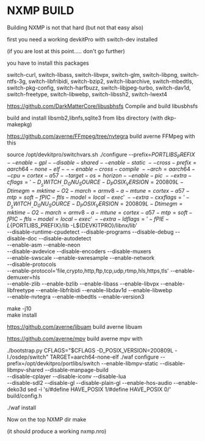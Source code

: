 # NXMP BUILD 

Building NXMP is not that hard (but not that easy also)

first you need a working devkitPro with switch-dev installed

(if you are lost at this point..... don't go further)

you have to install this packages

switch-curl, switch-libass, switch-libvpx, switch-glm, switch-libpng, switch-ntfs-3g, switch-libfribidi, switch-bzip2, switch-libarchive, switch-mbedtls, switch-pkg-config, switch-harfbuzz, switch-libjpeg-turbo, switch-dav1d, switch-freetype, switch-libwebp, switch-libssh2, switch-lwext4


https://github.com/DarkMatterCore/libusbhsfs
Compile and build libusbhsfs


build and install libsmb2,libnfs,sqlite3 from libs directory (with dkp-makepkg)

https://github.com/averne/FFmpeg/tree/nvtegra
build averne FFMpeg with this


source /opt/devkitpro/switchvars.sh
./configure --prefix=$PORTLIBS_PREFIX --enable-gpl --disable-shared --enable-static \
    --cross-prefix=aarch64-none-elf- --enable-cross-compile \
    --arch=aarch64 --cpu=cortex-a57 --target-os=horizon --enable-pic \
    --extra-cflags='-D__SWITCH__ -D_GNU_SOURCE -D_POSIX_VERSION=200809L -Dtimegm=mktime -O2 -march=armv8-a -mtune=cortex-a57 -mtp=soft -fPIC -ftls-model=local-exec' \
    --extra-cxxflags='-D__SWITCH__ -D_GNU_SOURCE -D_POSIX_VERSION=200809L -Dtimegm=mktime -O2 -march=armv8-a -mtune=cortex-a57 -mtp=soft -fPIC -ftls-model=local-exec' \
    --extra-ldflags='-fPIE -L${PORTLIBS_PREFIX}/lib -L${DEVKITPRO}/libnx/lib' \
    --disable-runtime-cpudetect --disable-programs --disable-debug --disable-doc --disable-autodetect \
    --enable-asm --enable-neon \
    --disable-avdevice --disable-encoders --disable-muxers \
    --enable-swscale --enable-swresample --enable-network  \
    --disable-protocols \
    --enable-protocol='file,crypto,http,ftp,tcp,udp,rtmp,hls,https,tls' --enable-demuxer=hls \
    --enable-zlib --enable-bzlib --enable-libass --enable-libvpx --enable-libfreetype --enable-libfribidi --enable-libdav1d --enable-libwebp \
    --enable-nvtegra --enable-mbedtls --enable-version3

make -j10  
make install


https://github.com/averne/libuam
build averne libuam 



https://github.com/averne/mpv
build averne mpv with

./bootstrap.py
CFLAGS="$CFLAGS -D_POSIX_VERSION=200809L -I./osdep/switch" TARGET=aarch64-none-elf ./waf configure --prefix=/opt/devkitpro/portlibs/switch --enable-libmpv-static --disable-libmpv-shared --disable-manpage-build \
                            --disable-cplayer --disable-iconv --disable-lua \
                                                        --disable-sdl2 --disable-gl --disable-plain-gl --enable-hos-audio --enable-deko3d
        sed -i 's/#define HAVE_POSIX 1/#define HAVE_POSIX 0/' build/config.h

./waf install


Now on the top NXMP dir 
make

(it should produce a working nxmp.nro)


 